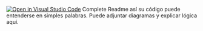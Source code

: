 [![Open in Visual Studio Code](https://classroom.github.com/assets/open-in-vscode-2e0aaae1b6195c2367325f4f02e2d04e9abb55f0b24a779b69b11b9e10269abc.svg)](https://classroom.github.com/online_ide?assignment_repo_id=15505678&assignment_repo_type=AssignmentRepo)
Complete Readme así su código puede entenderse en simples palabras. Puede adjuntar diagramas y explicar lógica aquí. 

